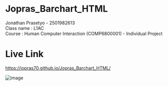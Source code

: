 # Jopras_Barchart_HTML

Jonathan Prasetyo - 2501982613                                                                                                                
Class name : L1AC                                                                                                               
Course : Human Computer Interaction (COMP6800001) - Individual Project                         

# Live Link 
https://jopras70.github.io/Jopras_Barchart_HTML/

![image](https://user-images.githubusercontent.com/91464711/144041200-ea77c8ce-4feb-4af5-8ea1-802d2e401186.png)
